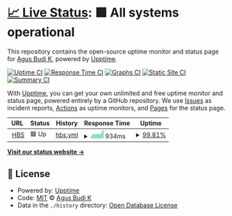 # [📈 Live Status](https://azzus78.github.io/pedocs): <!--live status--> **🟩 All systems operational**

This repository contains the open-source uptime monitor and status page for [Agus Budi K](https://azzus78.github.io/pedocs), powered by [Upptime](https://github.com/upptime/upptime).

[![Uptime CI](https://github.com/azzus78/pedocs/workflows/Uptime%20CI/badge.svg)](https://github.com/azzus78/pedocs/actions?query=workflow%3A%22Uptime+CI%22)
[![Response Time CI](https://github.com/azzus78/pedocs/workflows/Response%20Time%20CI/badge.svg)](https://github.com/azzus78/pedocs/actions?query=workflow%3A%22Response+Time+CI%22)
[![Graphs CI](https://github.com/azzus78/pedocs/workflows/Graphs%20CI/badge.svg)](https://github.com/azzus78/pedocs/actions?query=workflow%3A%22Graphs+CI%22)
[![Static Site CI](https://github.com/azzus78/pedocs/workflows/Static%20Site%20CI/badge.svg)](https://github.com/azzus78/pedocs/actions?query=workflow%3A%22Static+Site+CI%22)
[![Summary CI](https://github.com/azzus78/pedocs/workflows/Summary%20CI/badge.svg)](https://github.com/azzus78/pedocs/actions?query=workflow%3A%22Summary+CI%22)

With [Upptime](https://upptime.js.org), you can get your own unlimited and free uptime monitor and status page, powered entirely by a GitHub repository. We use [Issues](https://github.com/azzus78/pedocs/issues) as incident reports, [Actions](https://github.com/azzus78/pedocs/actions) as uptime monitors, and [Pages](https://azzus78.github.io/pedocs) for the status page.

<!--start: status pages-->
<!-- This summary is generated by Upptime (https://github.com/upptime/upptime) -->
<!-- Do not edit this manually, your changes will be overwritten -->
<!-- prettier-ignore -->
| URL | Status | History | Response Time | Uptime |
| --- | ------ | ------- | ------------- | ------ |
| <img alt="" src="https://favicons.githubusercontent.com/bakti-hbs.pndev.net" height="13"> [HBS](http://bakti-hbs.pndev.net/) | 🟩 Up | [hbs.yml](https://github.com/azzus78/pedocs/commits/HEAD/history/hbs.yml) | <details><summary><img alt="Response time graph" src="./graphs/hbs/response-time-week.png" height="20"> 934ms</summary><br><a href="https://azzus78.github.io/pedocs/history/hbs"><img alt="Response time 853" src="https://img.shields.io/endpoint?url=https%3A%2F%2Fraw.githubusercontent.com%2Fazzus78%2Fpedocs%2FHEAD%2Fapi%2Fhbs%2Fresponse-time.json"></a><br><a href="https://azzus78.github.io/pedocs/history/hbs"><img alt="24-hour response time 1446" src="https://img.shields.io/endpoint?url=https%3A%2F%2Fraw.githubusercontent.com%2Fazzus78%2Fpedocs%2FHEAD%2Fapi%2Fhbs%2Fresponse-time-day.json"></a><br><a href="https://azzus78.github.io/pedocs/history/hbs"><img alt="7-day response time 934" src="https://img.shields.io/endpoint?url=https%3A%2F%2Fraw.githubusercontent.com%2Fazzus78%2Fpedocs%2FHEAD%2Fapi%2Fhbs%2Fresponse-time-week.json"></a><br><a href="https://azzus78.github.io/pedocs/history/hbs"><img alt="30-day response time 853" src="https://img.shields.io/endpoint?url=https%3A%2F%2Fraw.githubusercontent.com%2Fazzus78%2Fpedocs%2FHEAD%2Fapi%2Fhbs%2Fresponse-time-month.json"></a><br><a href="https://azzus78.github.io/pedocs/history/hbs"><img alt="1-year response time 853" src="https://img.shields.io/endpoint?url=https%3A%2F%2Fraw.githubusercontent.com%2Fazzus78%2Fpedocs%2FHEAD%2Fapi%2Fhbs%2Fresponse-time-year.json"></a></details> | <details><summary><a href="https://azzus78.github.io/pedocs/history/hbs">99.81%</a></summary><a href="https://azzus78.github.io/pedocs/history/hbs"><img alt="All-time uptime 99.89%" src="https://img.shields.io/endpoint?url=https%3A%2F%2Fraw.githubusercontent.com%2Fazzus78%2Fpedocs%2FHEAD%2Fapi%2Fhbs%2Fuptime.json"></a><br><a href="https://azzus78.github.io/pedocs/history/hbs"><img alt="24-hour uptime 98.67%" src="https://img.shields.io/endpoint?url=https%3A%2F%2Fraw.githubusercontent.com%2Fazzus78%2Fpedocs%2FHEAD%2Fapi%2Fhbs%2Fuptime-day.json"></a><br><a href="https://azzus78.github.io/pedocs/history/hbs"><img alt="7-day uptime 99.81%" src="https://img.shields.io/endpoint?url=https%3A%2F%2Fraw.githubusercontent.com%2Fazzus78%2Fpedocs%2FHEAD%2Fapi%2Fhbs%2Fuptime-week.json"></a><br><a href="https://azzus78.github.io/pedocs/history/hbs"><img alt="30-day uptime 99.89%" src="https://img.shields.io/endpoint?url=https%3A%2F%2Fraw.githubusercontent.com%2Fazzus78%2Fpedocs%2FHEAD%2Fapi%2Fhbs%2Fuptime-month.json"></a><br><a href="https://azzus78.github.io/pedocs/history/hbs"><img alt="1-year uptime 99.89%" src="https://img.shields.io/endpoint?url=https%3A%2F%2Fraw.githubusercontent.com%2Fazzus78%2Fpedocs%2FHEAD%2Fapi%2Fhbs%2Fuptime-year.json"></a></details>

<!--end: status pages-->

[**Visit our status website →**](https://azzus78.github.io/pedocs)

## 📄 License

- Powered by: [Upptime](https://github.com/upptime/upptime)
- Code: [MIT](./LICENSE) © [Agus Budi K](https://azzus78.github.io/pedocs)
- Data in the `./history` directory: [Open Database License](https://opendatacommons.org/licenses/odbl/1-0/)

